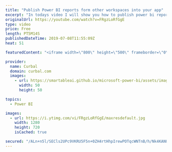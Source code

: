 ```yaml
---
title: "Publish Power BI reports form other workspaces into your app"
excerpt: "In todays video I will show you how to publish power bi reports from different workspaces into an app, and I also ask for your help to test the permissions for me.#curbal #powerbhi  Check my previous video here: https://www.youtube.com/watch?v=3Bo0HHUcuas  Want to publish multiple apps from the same"
originalUrl: https://youtube.com/watch?v=FRgzLoRfGgE
type: video
price: Free
length: PT5M14S
publishedDateTime: 2019-07-08T11:55:09Z
heat: 51

featuredContent: "<iframe width=\"800\" height=\"500\" frameborder=\"0\" src=\"https://www.youtube.com/embed/FRgzLoRfGgE\" allow=\"accelerometer; autoplay; encrypted-media; gyroscope; picture-in-picture\" allowfullscreen></iframe>"

provider:
  name: Curbal
  domain: curbal.com
  images:
    - url: https://smartableai.github.io/microsoft-power-bi/assets/images/organizations/curbal.com-50x50.jpg
      width: 50
      height: 50

topics:
  - Power BI

images:
  - url: https://i.ytimg.com/vi/FRgzLoRfGgE/maxresdefault.jpg
    width: 1280
    height: 720
    isCached: true

secured: "/ALn+n5l/SECls2UPc9VKRU5F5n+0ZH4rtHhpIrewPOTqcWNTnB/h/Nk4KANUWtWCi8LnIvhy0oXTOvJZIynpY2DzPpUE3gmz3LMBlGsi0+l0lTAaFBl8IV84ODktdRGZpERrSidp7g83wZKeDMW3KSniq72y06OZnp1RZfffb+x/Jivw1xnPy4ApQySW88iDih1foa2fP0LnAjaqs/qlQP6YNWjQdkeewI6/2ED7P7kJW7/A6oAYx2kNdgO/CW8ZRK7orDYHR0MbRI65zL3KA0l7cUJr19ay2oThOedsvaWrmwKiq9kxy5MSdZuhxwao9/bGeMuWp2IzbrbOKsAdeZVzUZKV/rbTyA+76pLnjmK+ip7nVPU3bbhqKUgxr5u1/HTytap5BRMtUC09BJmNH0sozLwlcIyamuqAy2db3s=;PyFbTBDMNP5tkWZWhLaoZw=="
---
```


